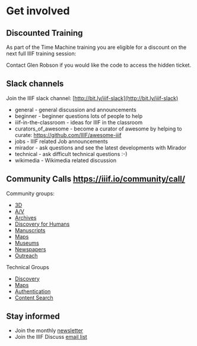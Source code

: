 # Get involved

## Discounted Training

As part of the Time Machine training you are eligible for a discount on the next full IIIF training session: 

<div id="upcoming_training"></div>

Contact Glen Robson if you would like the code to access the hidden ticket. 

## Slack channels
Join the IIIF slack channel: [http://bit.ly/iiif-slack](http://bit.ly/iiif-slack)

 * general - general discussion and announcements
 * beginner - beginner questions lots of people to help
 * iiif-in-the-classroom - ideas for IIIF in the classroom
 * curators_of_awesome - become a curator of awesome by helping to curate: https://github.com/IIIF/awesome-iiif
 * jobs - IIIF related Job announcements
 * mirador - ask questions and see the latest developments with Mirador
 * technical - ask difficult technical questions :-)
 * wikimedia - Wikimedia related discussion

## Community Calls https://iiif.io/community/call/

Community groups:
 * [3D](https://iiif.io/community/groups/3d)
 * [A/V](https://iiif.io/community/groups/av)
 * [Archives](https://iiif.io/community/groups/archives)
 * [Discovery for Humans](https://iiif.io/community/groups/D4H)
 * [Manuscripts](https://iiif.io/community/groups/manuscripts)
 * [Maps](https://iiif.io/community/groups/maps)
 * [Museums](https://iiif.io/community/groups/museums)
 * [Newspapers](https://iiif.io/community/groups/newspapers)
 * [Outreach](https://iiif.io/community/groups/outreach)

Technical Groups
 * [Discovery](https://iiif.io/community/groups/discovery)
 * [Maps](https://iiif.io/community/groups/maps-tsg/) 
 * [Authentication](https://iiif.io/community/groups/auth-tsg)
 * [Content Search](https://iiif.io/community/groups/content-search-tsg)

## Stay informed
 * Join the monthly [newsletter](https://iiif.io/newsletter/)
 * Join the IIIF Discuss [email list](https://groups.google.com/forum/#!forum/iiif-discuss)

<script>
    function addEvent(parentDiv) {
        let li = document.createElement('li');
        parentDiv.appendChild(li);
        li.style = "display: flex; box-shadow: 0 1px 2px 1px #ddd;padding: 15px; margin: 10px 3px;";
        
        let div = document.createElement('div');
        div.style = "flex: auto; padding-left: 20px;";
        li.appendChild(div);

        let eventName = document.createElement('h3');
        eventName.innerHTML = "January IIIF Online Training (5-Day Course)";
        eventName.style = 'margin-top: 10px; margin-bottom: 10px;'
        div.appendChild(eventName);

        let eventSummary = document.createElement('p');
        eventSummary.innerHTML = "This workshop will meet daily January 24th to 28th for one hour starting at 12:00pm CET / 11:00am GMT / 6:00am EDT and as such will be suitable for people in the UK, Europe, Africa and Asian timezones. ";
        div.appendChild(eventSummary);

        let button = document.createElement('button')
        button.style = '-webkit-transform: translateZ(0); transform: translateZ(0); position: relative; height: 44px; padding: 0 30px 1px; -webkit-box-sizing: border-box; box-sizing: border-box; text-align: center; text-decoration: none; line-height: 24px; font-weight: 600; letter-spacing: .2px; color: #39364f; color: var(--eds-ui-800,#39364f); fill: #39364f; fill: var(--eds-ui-800,#39364f); background: transparent; background-color: transparent; border: 2px solid #a9a8b3; border: 2px solid var(--eds-ui-500,#a9a8b3); border-radius: 4px; cursor: pointer; -webkit-transition: all .4s cubic-bezier(.4,0,.3,1); transition: all .4s cubic-bezier(.4,0,.3,1); border-color: var(--eds-primary-brand--hover,#f05537);background-color: var(--eds-primary-brand--hover,#f05537);color: var(--eds-inverse-primary-brand,#fff);';
        button.innerHTML = 'Register'
        button.onclick = function () { 
            window.open(
              "https://www.eventbrite.com/e/january-iiif-online-training-5-day-course-tickets-176371781747",
              '_blank' // <- This is what makes it open in a new window.
            );}
        div.appendChild(button);
    }

    function strip(html){
        let doc = new DOMParser().parseFromString(html, 'text/html');
        return doc.body.textContent || "";
    }

    let div = document.getElementById('upcoming_training');
    let ul = document.createElement('ul');
    ul.style = "padding-left: 0px;"
    div.appendChild(ul);
    
    addEvent(ul);
</script>

